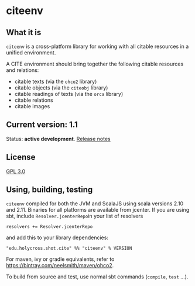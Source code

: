 # citeenv

## What it is

`citeenv` is a cross-platform library for working with all citable resources in a unified environment.

A CITE environment should bring together the following citable resources and relations:

- citable texts (via the `ohco2` library)
- citable objects (via the `citeobj` library)
- citable readings of texts (via the `orca`  library)
- citable relations
- citable images



## Current version: 1.1

Status:  **active development**. [Release notes](releases.md)

## License

[GPL 3.0](https://opensource.org/licenses/gpl-3.0.html)

## Using, building, testing

`citeenv` compiled for both the JVM and ScalaJS using scala versions 2.10 and 2.11.  Binaries for all platforms are available from jcenter.  If you are using sbt, include `Resolver.jcenterRepo`in your list of resolvers

    resolvers += Resolver.jcenterRepo

and  add this to your library dependencies:

    "edu.holycross.shot.cite" %% "citeenv" % VERSION

For maven, ivy or gradle equivalents, refer to <https://bintray.com/neelsmith/maven/ohco2>.



To build from source and test, use normal sbt commands (`compile`, `test` ...).
